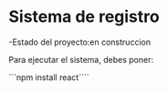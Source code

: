 <h1>Sistema de registro</h1>
-Estado del proyecto:en construccion

Para ejecutar el sistema, debes poner:

```npm install react````
